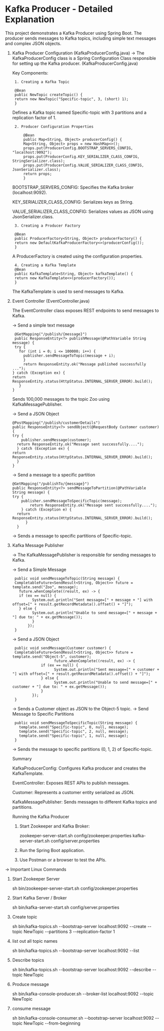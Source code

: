 # Kafka Producer - Detailed Explanation
This project demonstrates a Kafka Producer using Spring Boot. The producer sends messages to Kafka topics, including simple text messages and complex JSON objects.

1. Kafka Producer Configuration (KafkaProducerConfig.java)
 -> The KafkaProducerConfig class is a Spring Configuration Class responsible for setting up the Kafka producer.
   (KafkaProducerConfig.java)

    Key Components:

        1. Creating a Kafka Topic

        @Bean
        public NewTopic createTopic() {
        return new NewTopic("Specific-topic", 3, (short) 1);
        }

      Defines a Kafka topic named Specific-topic with 3 partitions and a replication factor of 1.

        2. Producer Configuration Properties
        
            @Bean
            public Map<String, Object> producerConfig() {
            Map<String, Object> props = new HashMap<>();
            props.put(ProducerConfig.BOOTSTRAP_SERVERS_CONFIG, "localhost:9092");
            props.put(ProducerConfig.KEY_SERIALIZER_CLASS_CONFIG, StringSerializer.class);
            props.put(ProducerConfig.VALUE_SERIALIZER_CLASS_CONFIG, JsonSerializer.class);
            return props;
            }

      BOOTSTRAP_SERVERS_CONFIG: Specifies the Kafka broker (localhost:9092).

      KEY_SERIALIZER_CLASS_CONFIG: Serializes keys as String.

      VALUE_SERIALIZER_CLASS_CONFIG: Serializes values as JSON using JsonSerializer.class.

        3. Creating a Producer Factory
        
        @Bean
        public ProducerFactory<String, Object> producerFactory() {
        return new DefaultKafkaProducerFactory<>(producerConfig());
        }
      A ProducerFactory is created using the configuration properties.

        4. Creating a Kafka Template
        @Bean
        public KafkaTemplate<String, Object> kafkaTemplate() {
        return new KafkaTemplate<>(producerFactory());
        }
      The KafkaTemplate is used to send messages to Kafka.

2. Event Controller (EventController.java)

   The EventController class exposes REST endpoints to send messages to Kafka.

   -> Send a simple text message

        @GetMapping("/publish/{message}")
        public ResponseEntity<?> publishMessage(@PathVariable String message) {
        try {
          for (int i = 0; i <= 100000; i++) {
            publisher.sendMessageToTopic(message + i);
            }
            return ResponseEntity.ok("Message published successfully ...");
       } catch (Exception ex) {
       return ResponseEntity.status(HttpStatus.INTERNAL_SERVER_ERROR).build();
          }
       }
    Sends 100,000 messages to the topic Zoo using KafkaMessagePublisher.

   -> Send a JSON Object

       @PostMapping("/publish/customerDetails")
       public ResponseEntity<?> sendObject(@RequestBody Customer customer) {
       try {
           publisher.sendMessage(customer);
         return ResponseEntity.ok("Message sent successfully....");
         } catch (Exception ex) {
       return ResponseEntity.status(HttpStatus.INTERNAL_SERVER_ERROR).build();
         }
       }
   
   -> Send a message to a specific partition
   
       @GetMapping("/publishTo/{message}")
       public ResponseEntity<?> sendMessageToPartition(@PathVariable String message) {
       try {
           publisher.sendMessageToSpecificTopic(message);
               return ResponseEntity.ok("Message sent successfully....");
           } catch (Exception e) {
         return ResponseEntity.status(HttpStatus.INTERNAL_SERVER_ERROR).build();
             }
         }

    -> Sends a message to specific partitions of Specific-topic.


3. Kafka Message Publisher

    -> The KafkaMessagePublisher is responsible for sending messages to Kafka.

    -> Send a Simple Message

        public void sendMessageToTopic(String message) {
        CompletableFuture<SendResult<String, Object>> future = template.send("Zoo", message);
          future.whenComplete((result, ex) -> {
          if (ex == null) {
                System.out.println("Sent message=[" + message + "] with offset=[" + result.getRecordMetadata().offset() + "]");
          } else {
                System.out.println("Unable to send message=[" + message + "] due to: " + ex.getMessage());
                }
              });
        }

    -> Send a JSON Object

        public void sendMessage(Customer customer) {
        CompletableFuture<SendResult<String, Object>> future = template.send("Object-5", customer);
                          future.whenComplete((result, ex) -> {
                    if (ex == null) {
                          System.out.println("Sent message=[" + customer + "] with offset=[" + result.getRecordMetadata().offset() + "]");
                    } else {
                          System.out.println("Unable to send message=[" + customer + "] due to: " + ex.getMessage());
                    }
                });
        }

    -> Sends a Customer object as JSON to the Object-5 topic.
    -> Send Message to Specific Partitions

        public void sendMessageToSpecificTopic(String message) {
          template.send("Specific-topic", 0, null, message);
          template.send("Specific-topic", 2, null, message);
          template.send("Specific-topic", 1, null, message);
        }

    -> Sends the message to specific partitions (0, 1, 2) of Specific-topic.

    Summary

    KafkaProducerConfig: Configures Kafka producer and creates the KafkaTemplate.

    EventController: Exposes REST APIs to publish messages.

    Customer: Represents a customer entity serialized as JSON.

    KafkaMessagePublisher: Sends messages to different Kafka topics and partitions.

    Running the Kafka Producer

      1. Start Zookeeper and Kafka Broker:

         zookeeper-server-start.sh config/zookeeper.properties
         kafka-server-start.sh config/server.properties
   
      2. Run the Spring Boot application.

      3. Use Postman or a browser to test the APIs. 
   
-> Important Linux Commands
1. Start Zookeeper Server

    sh bin/zookeeper-server-start.sh config/zookeeper.properties

2. Start Kafka Server / Broker

    sh bin/kafka-server-start.sh config/server.properties

3. Create topic

    sh bin/kafka-topics.sh --bootstrap-server localhost:9092 --create --topic NewTopic --partitions 3 --replication-factor 1

4. list out all topic names

    sh bin/kafka-topics.sh --bootstrap-server localhost:9092 --list

5. Describe topics

    sh bin/kafka-topics.sh --bootstrap-server localhost:9092 --describe --topic NewTopic

6. Produce message

    sh bin/kafka-console-producer.sh --broker-list localhost:9092 --topic NewTopic

7. consume message

    sh bin/kafka-console-consumer.sh --bootstrap-server localhost:9092 --topic NewTopic --from-beginning
